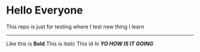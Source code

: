 # Hello Everyone
This repo is just for testing where I test new thing I learn
***
Like this is **Bold**
This is _italic_
This id *hi*
***YO HOW IS IT GOING***
